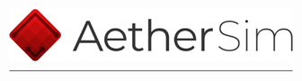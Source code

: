 <picture>
  <source media="(prefers-color-scheme: dark)" srcset="assets/logo-dark/logo-dark_128.png">
  <source media="(prefers-color-scheme: light)" srcset="assets/logo/logo_128.png">
  <img alt="AetherSim Logo" src="assets/logo/logo_128.png">
</picture>

---

